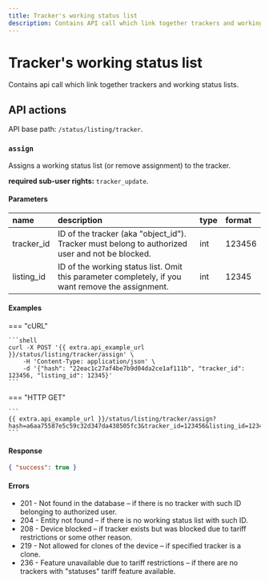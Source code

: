 ```yaml
---
title: Tracker's working status list
description: Contains API call which link together trackers and working status lists.
---
```


# Tracker's working status list

Contains api call which link together trackers and working status lists.


## API actions

API base path: `/status/listing/tracker`.

### `assign`

Assigns a working status list (or remove assignment) to the tracker.

**required sub-user rights:** `tracker_update`.

#### Parameters

| name       | description                                                                                       | type | format |
|:-----------|:--------------------------------------------------------------------------------------------------|:-----|:-------|
| tracker_id | ID of the tracker (aka "object_id"). Tracker must belong to authorized user and not be blocked.   | int  | 123456 |
| listing_id | ID of the working status list. Omit this parameter completely, if you want remove the assignment. | int  | 12345  |

#### Examples

=== "cURL"

    ```shell
    curl -X POST '{{ extra.api_example_url }}/status/listing/tracker/assign' \
        -H 'Content-Type: application/json' \
        -d '{"hash": "22eac1c27af4be7b9d04da2ce1af111b", "tracker_id": 123456, "listing_id": 12345}'
    ```

=== "HTTP GET"

    ```
    {{ extra.api_example_url }}/status/listing/tracker/assign?hash=a6aa75587e5c59c32d347da438505fc3&tracker_id=123456&listing_id=12345
    ```

#### Response

```json
{ "success": true }
```

#### Errors

* 201 - Not found in the database – if there is no tracker with such ID belonging to authorized user.
* 204 - Entity not found – if there is no working status list with such ID.
* 208 - Device blocked – if tracker exists but was blocked due to tariff restrictions or some other reason.
* 219 - Not allowed for clones of the device – if specified tracker is a clone.
* 236 - Feature unavailable due to tariff restrictions – if there are no trackers with "statuses" tariff feature 
available.

